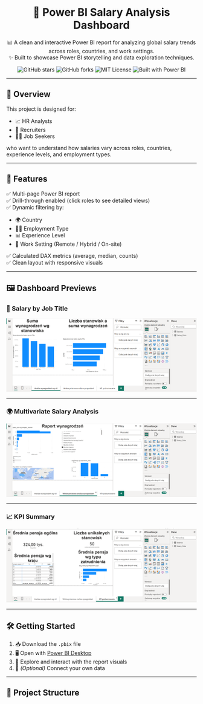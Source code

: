<h1 align="center">💼 Power BI Salary Analysis Dashboard</h1>

<p align="center">
  📊 A clean and interactive Power BI report for analyzing global salary trends across roles, countries, and work settings.<br/>
  ✨ Built to showcase Power BI storytelling and data exploration techniques.
</p>

<p align="center">
  <img src="https://img.shields.io/github/stars/OlaBarczyk/PowerBI-Salary-Analysis?style=social" alt="GitHub stars">
  <img src="https://img.shields.io/github/forks/OlaBarczyk/PowerBI-Salary-Analysis?style=social" alt="GitHub forks">
  <img src="https://img.shields.io/github/license/OlaBarczyk/PowerBI-Salary-Analysis?color=green" alt="MIT License">
  <img src="https://img.shields.io/badge/Built%20with-Power%20BI-yellow?style=flat&logo=powerbi" alt="Built with Power BI">
</p>

---

## 🚀 Overview

This project is designed for:
- 📈 HR Analysts  
- 💼 Recruiters  
- 🧑‍💻 Job Seekers  

who want to understand how salaries vary across roles, countries, experience levels, and employment types.

---

## 🧩 Features

✅ Multi-page Power BI report  
✅ Drill-through enabled (click roles to see detailed views)  
✅ Dynamic filtering by:
- 🌍 Country
- 👩‍💼 Employment Type
- 📊 Experience Level
- 🏢 Work Setting (Remote / Hybrid / On-site)

✅ Calculated DAX metrics (average, median, counts)  
✅ Clean layout with responsive visuals

---

## 🖼️ Dashboard Previews

### 📌 Salary by Job Title

<p align="center">
  <img src="./images/salary-by-job-title.png" width="800" alt="Salary by Job Title">
</p>

---

### 🌍 Multivariate Salary Analysis

<p align="center">
  <img src="./images/multivariate-salary-analysis.png" width="800" alt="Multivariate Salary Analysis">
</p>

---

### 📈 KPI Summary

<p align="center">
  <img src="./images/salary-kpi-summary.png" width="800" alt="KPI Summary">
</p>

---

## 🛠️ Getting Started

1. 📥 Download the `.pbix` file  
2. 🖥️ Open with [Power BI Desktop](https://powerbi.microsoft.com/desktop/)  
3. 🧪 Explore and interact with the report visuals  
4. 🔄 *(Optional)* Connect your own data  

---

## 📁 Project Structure

